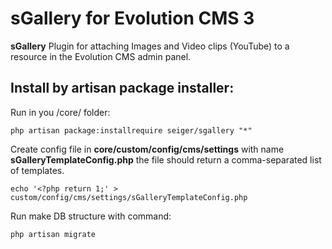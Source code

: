 # sGallery for Evolution CMS 3

**sGallery** Plugin for attaching Images and Video clips (YouTube) to a resource in the Evolution CMS admin panel.

## Install by artisan package installer:

Run in you /core/ folder:

``php artisan package:installrequire seiger/sgallery "*"``

Create config file in **core/custom/config/cms/settings** with 
name **sGalleryTemplateConfig.php** the file should return a 
comma-separated list of templates.

``echo '<?php return 1;' > custom/config/cms/settings/sGalleryTemplateConfig.php``

Run make DB structure with command:

``php artisan migrate``